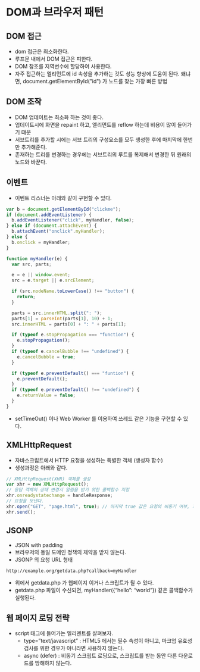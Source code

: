 # DOM과 브라우저 패턴

## DOM 접근

- dom 접근은 최소화한다.
- 루프문 내에서 DOM 접근은 피한다.
- DOM 참조를 지역변수에 할당하여 사용한다.
- 자주 접근하는 엘리먼트에 id 속성을 추가하는 것도 성능 향상에 도움이 된다. 왜냐면, document.getElementById("id") 가 노드를 찾는 가장 빠른 방법

## DOM 조작

- DOM 업데이트는 최소화 하는 것이 좋다.
- 업데이트시에 화면을 repaint 하고, 엘리먼트를 reflow 하는데 비용이 많이 들어가기 떄문
- 서브트리를 추가할 시에는 서브 트리의 구성요소를 모두 생성한 후에 마지막에 한번만 추가해준다.
- 존재하는 트리를 변경하는 경우에는 서브트리의 루트를 복제해서 변경한 뒤 원래의 노드와 바꾼다.

## 이벤트

- 이벤트 리스너는 아래와 같이 구현할 수 있다.

```javascript
var b = document.getElementById("clickme");
if (document.addEventListener) {
  b.addEventListener("click", myHandler, false);
} else if (document.attachEvent) {
  b.attachEvent("onclick".myHandler);
} else {
  b.onclick = myHandler;
}

function myHandler(e) {
  var src, parts;

  e = e || window.event;
  src = e.target || e.srcElement;

  if (src.nodeName.toLowerCase() !== "button") {
    return;
  }

  parts = src.innerHTML.split(": ");
  parts[1] = parseInt(parts[1], 10) + 1;
  src.innerHTML = parts[0] + ": " + parts[1];

  if (typeof e.stopPropagation === "function") {
    e.stopPropagation();
  }
  if (typeof e.cancelBubble !== "undefined") {
    e.cancelBubble = true;
  }

  if (typeof e.preventDefault() === "funtion") {
    e.preventDefault();
  }
  if (typeof e.preventDefault() !== "undefined") {
    e.returnValue = false;
  }
}
```

- setTimeOut() 이나 Web Worker 를 이용하여 쓰레드 같은 기능을 구현할 수 있다.

## XMLHttpRequest

- 자바스크립트에서 HTTP 요청을 생성하는 특별한 객체 (생성자 함수)
- 생성과정은 아래와 같다.

```javascript
// XMLHttpRequest(XHR) 객체를 생성
var xhr = new XMLHttpRequest();
// 응답 객체의 상태 변경시 알림을 받기 위한 콜백함수 지정
xhr.onreadystatechange = handleResponse;
// 요청을 보낸다.
xhr.open("GET", "page.html", true); // 마지막 true 값은 요청의 비동기 여부, 가급적 true 로 사용자 경험 올리기
xhr.send();
```

## JSONP

- JSON with padding
- 브라우저의 동일 도메인 정책의 제약을 받지 않는다.
- JSONP 의 요청 URL 형태

```
http://example.org/getdata.php?callback=myHandler
```

- 위에서 getdata.php 가 웹페이지 이거나 스크립트가 될 수 있다.
- getdata.php 파일이 수신되면, myHandler({“hello”: “world”}) 같은 콜백함수가 실행된다.

## 웹 페이지 로딩 전략

- script 태그에 들어가는 엘리멘트를 살펴보자.
  - type=”text/javascript” : HTML5 에서는 필수 속성이 아니고, 마크업 유효성 검사를 위한 경우가 아니라면 사용하지 않는다.
  - async (defer) : 비동기 스크립트 로딩으로, 스크립트를 받는 동안 다른 다운로드를 방해하지 않는다.
